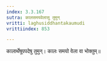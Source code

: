 ```yaml
---
index: 3.3.167
sutra: कालसमयवेलासु तुमुन्
vritti: laghusiddhantakaumudi
vrittiindex: 853

---
```

कालार्थेषूपपदेषु तुमुन्। कालः समयो वेला वा भोक्तुम्॥